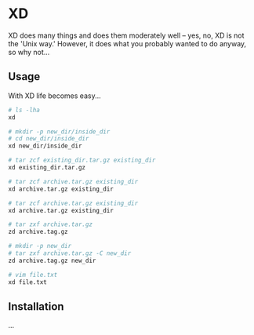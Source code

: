 # XD

XD does many things and does them moderately well – yes, no, XD is not the 'Unix way.' However, it does what you probably wanted to do anyway, so why not...

## Usage

With XD life becomes easy...

```sh
# ls -lha
xd
```

```sh
# mkdir -p new_dir/inside_dir
# cd new_dir/inside_dir
xd new_dir/inside_dir
```

```sh
# tar zcf existing_dir.tar.gz existing_dir
xd existing_dir.tar.gz
```

```sh
# tar zcf archive.tar.gz existing_dir
xd archive.tar.gz existing_dir
```

```sh
# tar zcf archive.tar.gz existing_dir
xd archive.tar.gz existing_dir
```

```sh
# tar zxf archive.tar.gz
zd archive.tag.gz
```

```sh
# mkdir -p new_dir
# tar zxf archive.tar.gz -C new_dir
zd archive.tag.gz new_dir
```

```sh
# vim file.txt
xd file.txt
```

## Installation

...